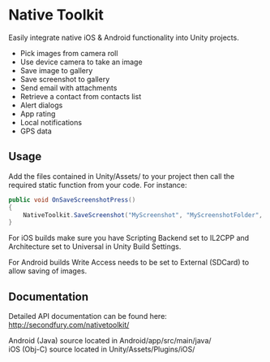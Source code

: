 # Native Toolkit
Easily integrate native iOS & Android functionality into Unity projects.
* Pick images from camera roll
* Use device camera to take an image
* Save image to gallery
* Save screenshot to gallery
* Send email with attachments
* Retrieve a contact from contacts list
* Alert dialogs
* App rating
* Local notifications
* GPS data

## Usage
Add the files contained in Unity/Assets/ to your project then call the required static function from your code. For instance:
```csharp
public void OnSaveScreenshotPress()
{
	NativeToolkit.SaveScreenshot("MyScreenshot", "MyScreenshotFolder", "jpeg");
}
```
For iOS builds make sure you have Scripting Backend set to IL2CPP and Architecture set to Universal in Unity Build Settings.

For Android builds Write Access needs to be set to External (SDCard) to allow saving of images.

## Documentation
Detailed API documentation can be found here:
http://secondfury.com/nativetoolkit/

Android (Java) source located in Android/app/src/main/java/  
iOS (Obj-C) source located in Unity/Assets/Plugins/iOS/
